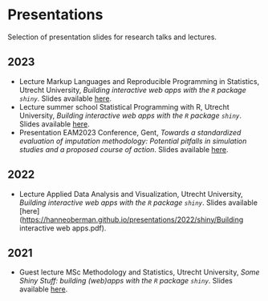 # Presentations

Selection of presentation slides for research talks and lectures.

## 2023

- Lecture Markup Languages and Reproducible Programming in Statistics, Utrecht University,  *Building interactive web apps with the `R` package `shiny`*. Slides available [here](https://hanneoberman.github.io/presentations/2023/MLaRPiS/lecture.pdf).
- Lecture summer school Statistical Programming with R, Utrecht University,  *Building interactive web apps with the `R` package `shiny`*. Slides available [here](https://hanneoberman.github.io/presentations/2023/R_summer_school/lecture.pdf).
- Presentation EAM2023 Conference, Gent, *Towards a standardized evaluation of imputation methodology: Potential pitfalls in simulation studies and a proposed course of action*. Slides available [here](https://hanneoberman.github.io/presentations/2023/EAM/presentation.html).

## 2022

- Lecture Applied Data Analysis and Visualization, Utrecht University, *Building interactive web apps with the `R` package `shiny`*. Slides available [here](https://hanneoberman.github.io/presentations/2022/shiny/Building interactive web apps.pdf).

## 2021

- Guest lecture MSc Methodology and Statistics, Utrecht University, *Some Shiny Stuff: building (web)apps with the `R` package `shiny`*. Slides available [here](https://hanneoberman.github.io/presentations/2021/shiny/static/shiny_guest_lecture_static.html).
